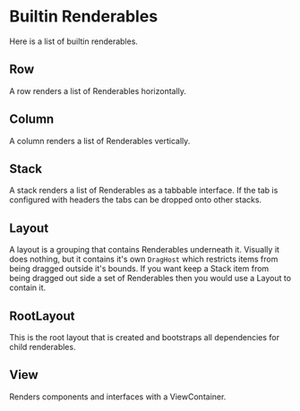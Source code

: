 Builtin Renderables
===================

Here is a list of builtin renderables.

Row
---

A row renders a list of Renderables horizontally.

Column
------

A column renders a list of Renderables vertically.

Stack
-----

A stack renders a list of Renderables as a tabbable interface. If the tab is configured with headers the tabs can be dropped onto other stacks.

Layout
------

A layout is a grouping that contains Renderables underneath it. Visually it does nothing, but it contains it's own `DragHost` which restricts items from being dragged outside it's bounds. If you want keep a Stack item from being dragged out side a set of Renderables then you would use a Layout to contain it.

RootLayout
----------

This is the root layout that is created and bootstraps all dependencies for child renderables.

View
----

Renders components and interfaces with a ViewContainer.